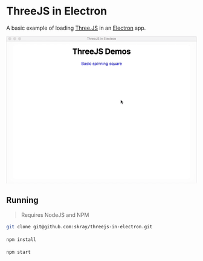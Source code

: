 # ThreeJS in Electron

A basic example of loading [Three.JS](https://threejs.org/) in an [Electron](https://electronjs.org/) app.

![Running application](/assets/demo-gif.gif)

## Running

> Requires NodeJS and NPM

```bash
git clone git@github.com:skray/threejs-in-electron.git

npm install

npm start
```
